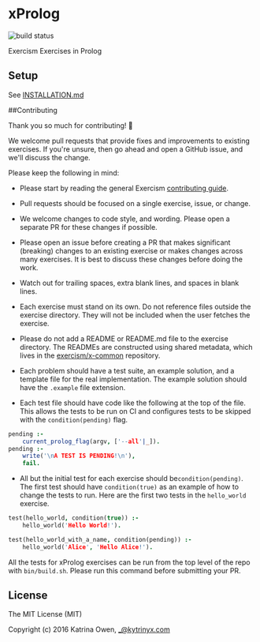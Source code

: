 # xProlog
![build status](https://travis-ci.org/exercism/xprolog.svg?branch=master)

Exercism Exercises in Prolog

## Setup

See [INSTALLATION.md](https://github.com/exercism/xprolog/blob/master/docs/INSTALLATION.md)

##Contributing

Thank you so much for contributing! :tada:

We welcome pull requests that provide fixes and improvements to existing
exercises. If you're unsure, then go ahead and open a GitHub issue, and we'll
discuss the change.

Please keep the following in mind:

- Please start by reading the general Exercism [contributing guide](https://github.com/exercism/x-api/blob/master/CONTRIBUTING.md#the-exercise-data).

- Pull requests should be focused on a single exercise, issue, or change.

- We welcome changes to code style, and wording. Please open a separate PR for
  these changes if possible.

- Please open an issue before creating a PR that makes significant (breaking)
  changes to an existing exercise or makes changes across many exercises. It is
  best to discuss these changes before doing the work.

- Watch out for trailing spaces, extra blank lines, and spaces in blank lines.

- Each exercise must stand on its own. Do not reference files outside the
  exercise directory. They will not be included when the user fetches the
  exercise.

- Please do not add a README or README.md file to the exercise directory. The
READMEs are constructed using shared metadata, which lives in the [exercism/x-common](https://github.com/exercism/x-common) repository.

- Each problem should have a test suite, an example solution, and a template
file for the real implementation. The example solution should have the
`.example` file extension.

- Each test file should have code like the following at the top of the file.
  This allows the tests to be run on CI and configures tests to be skipped with
  the `condition(pending)` flag.

```prolog 
pending :-
    current_prolog_flag(argv, ['--all'|_]).
pending :-
    write('\nA TEST IS PENDING!\n'),
    fail.

```

- All but the initial test for each exercise should be`condition(pending)`. The
  first test should have `condition(true)` as an example of how to change the
  tests to run. Here are the first two tests in the `hello_world` exercise.

```prolog 
test(hello_world, condition(true)) :-
    hello_world('Hello World!').

test(hello_world_with_a_name, condition(pending)) :-
    hello_world('Alice', 'Hello Alice!').
```

All the tests for xProlog exercises can be run from the top level of the repo
with `bin/build.sh`. Please run this command before submitting your PR.

## License

The MIT License (MIT)

Copyright (c) 2016 Katrina Owen, _@kytrinyx.com
